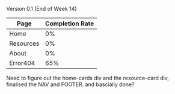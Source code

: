 Version 0.1 (End of Week 14)

|Page|Completion Rate|
|---|---|
|Home|0%|
|Resources|0%|
|About|0%|
|Error404|65%|



Need to figure out the home-cards div and the resource-card div, <br>
finalised the NAV and FOOTER. and bascially done?